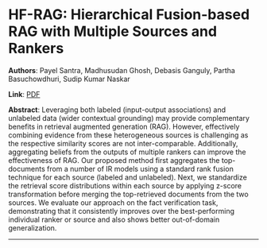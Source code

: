 # HF-RAG: Hierarchical Fusion-based RAG with Multiple Sources and Rankers 

**Authors**: Payel Santra, Madhusudan Ghosh, Debasis Ganguly, Partha Basuchowdhuri, Sudip Kumar Naskar  

**Link**: [PDF](https://arxiv.org/pdf/2509.02837)  

**Abstract**: Leveraging both labeled (input-output associations) and unlabeled data (wider contextual grounding) may provide complementary benefits in retrieval augmented generation (RAG). However, effectively combining evidence from these heterogeneous sources is challenging as the respective similarity scores are not inter-comparable. Additionally, aggregating beliefs from the outputs of multiple rankers can improve the effectiveness of RAG. Our proposed method first aggregates the top-documents from a number of IR models using a standard rank fusion technique for each source (labeled and unlabeled). Next, we standardize the retrieval score distributions within each source by applying z-score transformation before merging the top-retrieved documents from the two sources. We evaluate our approach on the fact verification task, demonstrating that it consistently improves over the best-performing individual ranker or source and also shows better out-of-domain generalization. 

---
